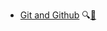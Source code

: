 * [Git and Github]({{baseUrl}}/gitAndGithub/)
  <trigger for="pop:gitAndGithub-preview">:mag:</trigger>[:scroll:](gitAndGithub/print.html)

<popover id="pop:gitAndGithub-preview" title="Git and Github :mag:" placement="right">
  <div slot="content">
    <include src="preview.md" />
  </div>
</popover>
